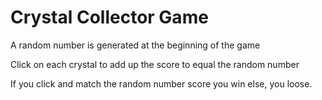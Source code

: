 # Crystal Collector Game

A random number is generated at the beginning of the game

Click on each crystal to add up the score to equal the random number

If you click and match the random number score you win else, you loose.
